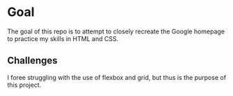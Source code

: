 # Goal
The goal of this repo is to attempt to closely recreate the Google homepage to practice my skills in HTML and CSS.

## Challenges
I foree struggling with the use of flexbox and grid, but thus is the purpose of this project.
